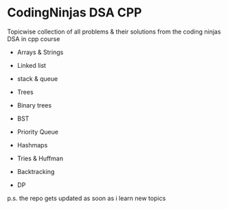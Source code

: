 # CodingNinjas DSA CPP
Topicwise collection of all problems & their solutions from the coding ninjas DSA in cpp course

  - Arrays & Strings
  
  - Linked list
  
  - stack & queue
  
  - Trees
  
  - Binary trees
  
  - BST
  
  - Priority Queue
  
  - Hashmaps 
  
  - Tries & Huffman
  
  - Backtracking
  
  - DP
  
  p.s. the repo gets updated as soon as i learn new topics
